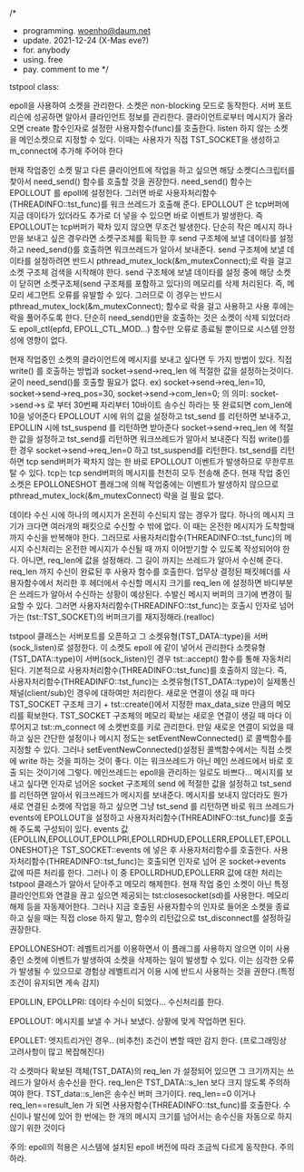 /*
* programming. woenho@daum.net
* update. 2021-12-24 (X-Mas eve?)
* for. anybody
* using. free
* pay. comment to me
*/

tstpool class:

epoll을 사용하여 소켓을 관리한다.
소켓은 non-blocking 모드로 동작한다.
서버 포트 리슨에 성공하면 알아서 클라인언트 정보를 관리한다.
클라이언트로부터 메시지가 올라오면 create 함수인자로 설정한 사용자함수(func)를 호출한다.
listen 하지 않는 소켓을 메인소켓으로 지정할 수 있다. 
이때는 사용자가 직접 TST_SOCKET을 생성하고 m_connect에 추가해 주어야 한다

현재 작업중인 소켓 말고 다른 클라이언트에 작업을 하고 싶으면 해당 소켓디스크립터를 찾아서 need_send() 함수를 호출할 것을 권장한다.
need_send() 함수는 EPOLLOUT 를 epoll에 설정한다. 그러면 바로 사용자처리함수(THREADINFO::tst_func)를 워크 쓰레드가 호출해 준다.
EPOLLOUT 은 tcp버퍼에 지금 데이타가 있더라도 추가로 더 넣을 수 있으면 바로 이벤트가 발생한다.
즉 EPOLLOUT는 tcp버퍼가 꽉차 있지 않으면 무조건 발생한다.
단순히 작은 메시지 하나만을 보내고 싶은 경우라면 소켓구조체를 획득한 후 send 구조체에 보낼 데이타를 설정하고 need_send()를 호출하면 워크쓰레드가 알아서 보내준다.
send 구조체에 보낼 데이타를 설정하려면 반드시 pthread_mutex_lock(&m_mutexConnect);로 락을 걸고 소켓 구조체 검색을 시작해야 한다.
send 구조체에 보낼 데이타를 설정 중에 해당 소켓이 닫히면 소켓구조체(send 구조체를 포함하고 있다)의 메모리를 삭제 처리된다.
즉, 메모리 세그먼트 오류를 유발할 수 있다.
그러므로 이 경우는 반드시 pthread_mutex_lock(&m_mutexConnect); 함수로 락을 걸고 사용하고 사용 후에는 락을 풀어주도록 한다.
단순히 need_send()만을 호출하는 것은 소켓이 삭제 되었더라도 epoll_ctl(epfd, EPOLL_CTL_MOD...) 함수만 오류로 종료될 뿐이므로 시스템 안정성에 영향이 없다.

현재 작업중인 소켓의 클라이언트에 메시지를 보내고 싶다면 두 가지 방법이 있다.
직접 write() 를 호출하는 방법과 socket->send->req_len 에 적절한 값을 설정하는것이다. 굳이 need_send()를 호출할 필요가 없다.
ex) socket->send->req_len=10, socket->send->req_pos=30, socket->send->com_len=0; 의 의미: socket->send->s 로 부터 30번째 자리부터 10바이트 송수신 하라는 뜻 완료되면 com_len에 10을 넣어준다
EPOLLOUT 시에 위의 값을 설정하고 tst_send 를 리턴하면 보내주고, EPOLLIN 시에 tst_suspend 를 리턴하면 받아준다
socket->send->req_len 에 적절한 값을 설정하고 tst_send를 리턴하면 워크쓰레드가 알아서 보내준다
직접 write()를 한 경우 socket->send->req_len=0 하고 tst_suspend를 리턴한다.
tst_send를 리턴하면 tcp send버퍼가 꽉차지 않는 한 바로 EPOLLOUT 이벤트가 발생하므로 무한루프 탈 수 있다.
tcp는 tcp send버퍼의 메시지를 천천히 모두 전송해 준다.
현재 작업 중인 소켓은 EPOLLONESHOT 플래그에 의해 작업중에는 이벤트가 발생하지 않으므로 pthread_mutex_lock(&m_mutexConnect) 락을 걸 필요 없다.

데이타 수신 시에 하나의 메시지가 온전히 수신되지 않는 경우가 많다.
하나의 메시지 크기가 크다면 여러개의 패킷으로 수신할 수 밖에 없다.
이 때는 온전한 메시지가 도착할때 까지 수신을 반복해야 한다.
그러므로 사용자처리함수(THREADINFO::tst_func)의 메시지 수신처리는 온전한 메시지가 수신될 때 까지 이어받기할 수 있도록 작성되어야 한다.
아니면, req_len에 값을 설정해라.
그 길이 까지는 쓰레드가 알아서 수신해 준다.
req_len 까지 수신이 완료된 후 사용자 함수를 호출한다.
업무상 결정된 패킷헤더를 사용자함수에서 처리한 후 헤더에서 수신할 메시지 크기를 req_len 에 설정하면 바디부분은 쓰레드가 알아서 수신하는 상황이 예상된다.
수발신 메시지 버퍼의 크기에 변경이 필요할 수 있다.
그러면 사용자처리함수(THREADINFO::tst_func)는 호출시 인자로 넘어가는 (tst::TST_SOCKET)의 버퍼크기를 재지정해라.(realloc)

tstpool 클래스는 서버포트를 오픈하고 그 소켓유형(TST_DATA::type)을 서버(sock_listen)로 설정한다.
이 소켓도 epoll 에 같이 넣어서 관리한다
소켓유형(TST_DATA::type)이 서버(sock_listen)인 경우 tst::accept() 함수를 통해 자동처리된다.
기본적으로 사용자처리함수(THREADINFO::tst_func)를 호출하지 않는다.
즉, 사용자처리함수(THREADINFO::tst_func)는 소켓유형(TST_DATA::type)이 실제통신채널(client/sub)인 경우에 대하여만 처리한다.
새로운 연결이 생길 때 마다 TST_SOCKET 구조체 크기 + tst::create()에서 지정한 max_data_size 만큼의 메모리를 확보한다.
TST_SOCKET 구조체의 메모리 확보는 새로운 연결이 생길 때 마다 이루어지고 tst::m_connect 에 소켓번호를 키로 관리한다. 
만일 새로운 연결이 되었을 때 하고 싶은 간단한 설정이나 메시지 정도는 setEventNewConnected() 로 콜백함수를 지정할 수 있다.
그러나 setEventNewConnected()설정된 콜백함수에서는 직접 소켓에 write 하는 것을 피하는 것이 좋다.
이는 워크쓰레드가 아닌 메인 쓰레드에서 바로 호출 되는 것이기에 그렇다.
메인쓰레드는 epoll을 관리하는 일로도 바쁘다...
메시지를 보내고 싶다면 인자로 넘어온 socket 구조체의 send 에 적절한 값을 설정하고 tst_send 를 리턴하면 알아서 워크쓰레드가 메시지를 보내준다.
메시지를 보내지 않더라도 뭔가 새로 연결된 소켓에 작업을 하고 싶으면 그냥 tst_send 를 리턴하면 
바로 워크 쓰레드가 events에 EPOLLOUT을 설정하고 사용자처리함수(THREADINFO::tst_func)를 호출해 주도록 구성되이 있다.
events 값{EPOLLIN,EPOLLOUT,EPOLLPRI,EPOLLRDHUD,EPOLLERR,EPOLLET,EPOLLONESHOT}은 TST_SOCKET::events 에 넣은 후 사용자처리함수를 호출한다.
사용자처리함수(THREADINFO::tst_func)는 호출되면 인자로 넘어 온 socket->events 값에 따른 처리를 한다.
그러나 이 중 EPOLLRDHUD,EPOLLERR 값에 대한 처리는 tstpool 클래스가 알아서 닫아주고 메모리 해제한다.
현재 작업 중인 소켓이 아닌 특정 클라인언트와 연결을 끊고 싶으면 제공되는 tst:closesocket(sd)를 사용한다.
메모리 해제 등을  자동제어한다.
그러나 지금 호출된 사용자함수의 인자로 들어온 소켓을 종료하고 싶을 때는 직접 close 하지 말고, 함수의 리턴값으로 tst_disconnect를 설정하길 권장한다.

EPOLLONESHOT: 레벨트리거를 이용하면서 이 플래그를 사용하지 않으면 이미 사용중인 소켓에 이벤트가 발생하여 소켓을 삭제하는 일이 발생할 수 있다.
이는 심각한 오류가 발생될 수 있으므로 경험상 레벨트리거 이용 시에 반드시 사용하는 것을 권한다.(특정 조건이 유지되면 계속 감지)

EPOLLIN, EPOLLPRI: 데이타 수신이 되었다... 수신처리를 한다.

EPOLLOUT: 메시지를 보낼 수 거나 보냈다. 상황에 맞게 작업하면 된다.

EPOLLET: 엣지트리거인 경우.. (비추천) 조건이 변할 때만 감지 한다. (프로그래밍상 고려사항이 많고 복잡해진다)

각 소켓마다 확보된 객체(TST_DATA)의 req_len 가 설정되어 있으면 그 크기까지는 쓰레드가 알아서 송수신을 한다.
req_len은 TST_DATA::s_len 보다 크지 않도록 주의하여야 한다. TST_data::s_len은 송수신 버퍼 크기이다.
req_len==0 이거나 req_len==result_len 가 되면 사용자함수(THREADINFO::tst_func)를 호출한다.
수신이나 발신에 있어 한 번에는 한 개의 메시지 크기를 넘어서는 송수신을 자동으로 하지 않기 위한 것이다

주의:
epoll의 적용은 시스템에 설치된 epoll 버전에 따라 조금씩 다르게 동작한다. 주의하라.





